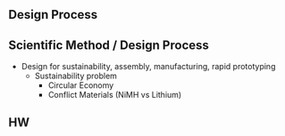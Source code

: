 # 

## Design Process
## Scientific Method / Design Process

- Design for sustainability, assembly, manufacturing, rapid prototyping
    - Sustainability problem
        - Circular Economy
        - Conflict Materials (NiMH vs Lithium)



## HW